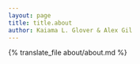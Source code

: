 ```yaml
---
layout: page
title: title.about
author: Kaiama L. Glover & Alex Gil
---
```


{% translate_file about/about.md %}